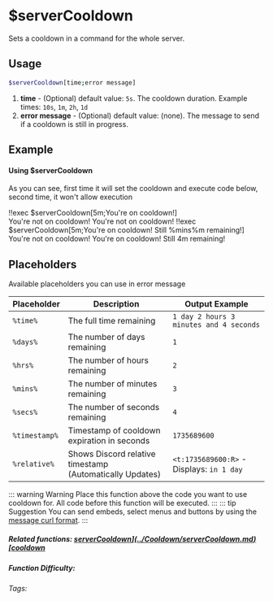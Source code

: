 # $serverCooldown

Sets a cooldown in a command for the whole server.

## Usage

```bash
$serverCooldown[time;error message]
```
1. **time** - (Optional) default value: `5s`. The cooldown duration. Example times: `10s`, `1m`, `2h`, `1d`
2. **error message** - (Optional) default value: (none). The message to send if a cooldown is still in progress.

## Example

#### Using $serverCooldown

As you can see, first time it will set the cooldown and execute code below, second time, it won't allow execution

<discord-messages>
    <discord-message :bot="false" role-color="#d6e0ff" author="User" avatar="https://cdn.discordapp.com/embed/avatars/0.png">
        !!exec $serverCooldown[5m;You're on cooldown!]<br>
        You're not on cooldown!
    </discord-message>
    <discord-message :bot="true" role-color="#5fb0fa" author="Custom Command" avatar="https://doc.ccommandbot.com/bot-profile.png">
        You're not on cooldown!
    </discord-message>
    <discord-message :bot="false" role-color="#d6e0ff" author="User" avatar="https://cdn.discordapp.com/embed/avatars/0.png">
        !!exec $serverCooldown[5m;You're on cooldown! Still %mins%m remaining!]<br>
        You're not on cooldown!
    </discord-message>
    <discord-message :bot="true" role-color="#5fb0fa" author="Custom Command" avatar="https://doc.ccommandbot.com/bot-profile.png">
        You're on cooldown! Still 4m remaining!
    </discord-message>
</discord-messages>

## Placeholders

Available placeholders you can use in error message

| Placeholder   | Description                                               | Output Example                            |
| ------------- | --------------------------------------------------------- | ----------------------------------------- |
| `%time%`      | The full time remaining                                   | `1 day 2 hours 3 minutes and 4 seconds`   |
| `%days%`      | The number of days remaining                              | `1`                                       |
| `%hrs%`       | The number of hours remaining                             | `2`                                       |
| `%mins%`      | The number of minutes remaining                           | `3`                                       |
| `%secs%`      | The number of seconds remaining                           | `4`                                       |
| `%timestamp%` | Timestamp of cooldown expiration in seconds               | `1735689600`                              |
| `%relative%`  | Shows Discord relative timestamp (Automatically Updates)  | `<t:1735689600:R>` - Displays: `in 1 day` |

::: warning Warning
Place this function above the code you want to use cooldown for. All code before this function will be executed.
:::
::: tip Suggestion
You can send embeds, select menus and buttons by using the [message curl format](../CodeReferences/ref.message_curl_format.md).
:::


##### Related functions: [$serverCooldown](../Cooldown/serverCooldown.md) [$cooldown](../Cooldown/cooldown.md)

##### Function Difficulty: <Badge type="tip" text="Easy" vertical="middle" />
###### Tags: <Badge type="tip" text="Cooldown" vertical="middle" /> <Badge type="tip" text="Server Cooldown" vertical="middle" /> <Badge type="tip" text="Limit" vertical="middle" />